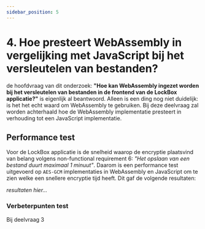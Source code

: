```yaml
---
sidebar_position: 5
---
```

# 4. Hoe presteert WebAssembly in vergelijking met JavaScript bij het versleutelen van bestanden?

de hoofdvraag van dit onderzoek: **"Hoe kan WebAssembly ingezet worden bij het versleutelen van bestanden in de frontend van de LockBox applicatie?"** is eigenlijk al beantwoord. Alleen is een ding nog niet duidelijk: is het het echt waard om WebAssembly te gebruiken. Bij deze deelvraag zal worden achterhaald hoe de WebAssembly implementatie presteert in verhouding tot een JavaScript implementatie. 


## Performance test
Voor de LockBox applicatie is de snelheid waarop de encryptie plaatsvind van belang volgens non-functional requirement 6: *"Het opslaan van een bestand duurt maximaal 1 minuut"*. Daarom is een performance test uitgevoerd op `AES-GCM` implementaties in WebAssembly en JavaScript om te zien welke een snellere encryptie tijd heeft. Dit gaf de volgende resultaten:

*resultaten hier...*

### Verbeterpunten test
Bij deelvraag 3 

